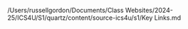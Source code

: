 /Users/russellgordon/Documents/Class Websites/2024-25/ICS4U/S1/quartz/content/source-ics4u/s1/Key Links.md